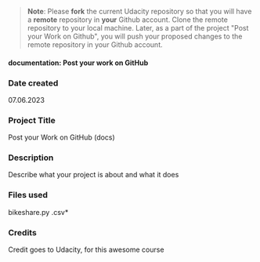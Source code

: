 >**Note**: Please **fork** the current Udacity repository so that you will have a **remote** repository in **your** Github account. Clone the remote repository to your local machine. Later, as a part of the project "Post your Work on Github", you will push your proposed changes to the remote repository in your Github account.
#### documentation: Post your work on GitHub

### Date created
07.06.2023

### Project Title
Post your Work on GitHub (docs)

### Description
Describe what your project is about and what it does

### Files used
bikeshare.py
.csv*

### Credits
Credit goes to Udacity, for this awesome course
